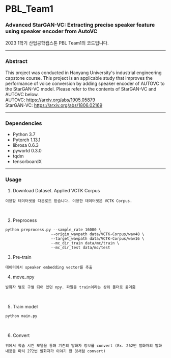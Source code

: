 # PBL_Team1
### Advanced StarGAN-VC: Extracting precise speaker feature using speaker encoder from AutoVC
2023 1학기 산업공학캡스톤 PBL Team1의 코드입니다.

----------------
### Abstract
This project was conducted in Hanyang University's industrial engineering capstone course. This project is an applicable study that improves the performance of voice conversion by adding speaker encoder of AUTOVC to the StarGAN-VC model. Please refer to the contents of StarGAN-VC and AUTOVC below. <br>
AUTOVC: https://arxiv.org/abs/1905.05879 <br>
StarGAN-VC: https://arxiv.org/abs/1806.02169 

----------------
### Dependencies
- Python 3.7
- Pytorch 1.13.1
- librosa 0.6.3
- pyworld 0.3.0
- tqdm
- tensorboardX

----------------
### Usage
1. Download Dataset. Applied VCTK Corpus
```
이용할 데이터셋을 다운로드 받습니다. 이용한 데이터셋은 VCTK Corpus.
```
<br>

2. Preprocess
```
python preprocess.py --sample_rate 16000 \
                    --origin_wavpath data/VCTK-Corpus/wav48 \
                    --target_wavpath data/VCTK-Corpus/wav16 \
                    --mc_dir_train data/mc/train \
                    --mc_dir_test data/mc/test
```


3. Pre-train
```
데이터에서 speaker embedding vector를 추출
```


4. move_npy
```
발화자 별로 구별 되어 있던 npy. 파일을 train이라는 상위 폴더로 옮겨줌
```

<br>

5. Train model
```
python main.py
```

<br>

6. Convert
```
위에서 학습 시킨 모델을 통해 기존의 발화자 정보를 convert (Ex. 262번 발화자의 발화 내용을 마치 272번 발화자가 이야기 한 것처럼 convert)
```

&nbsp;
